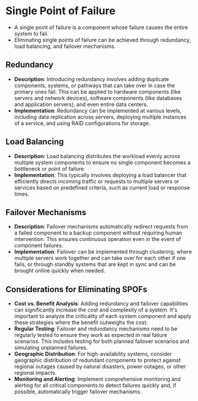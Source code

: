 # Single Point of Failure

- A single point of failure is a component whose failure causes the entire system to fail.
- Eliminating single points of failure can be achieved through redundancy, load balancing, and failover mechanisms.

## Redundancy

- **Description**: Introducing redundancy involves adding duplicate components, systems, or pathways that can take over in case the primary ones fail. This can be applied to hardware components (like servers and network devices), software components (like databases and application servers), and even entire data centers.
- **Implementation**: Redundancy can be implemented at various levels, including data replication across servers, deploying multiple instances of a service, and using RAID configurations for storage.

## Load Balancing

- **Description**: Load balancing distributes the workload evenly across multiple system components to ensure no single component becomes a bottleneck or point of failure.
- **Implementation**: This typically involves deploying a load balancer that efficiently directs incoming traffic or requests to multiple servers or services based on predefined criteria, such as current load or response times.

## Failover Mechanisms

- **Description**: Failover mechanisms automatically redirect requests from a failed component to a backup component without requiring human intervention. This ensures continuous operation even in the event of component failures.
- **Implementation**: Failover can be implemented through clustering, where multiple servers work together and can take over for each other if one fails, or through standby systems that are kept in sync and can be brought online quickly when needed.

## **Considerations for Eliminating SPOFs**

- **Cost vs. Benefit Analysis**: Adding redundancy and failover capabilities can significantly increase the cost and complexity of a system. It's important to analyze the criticality of each system component and apply these strategies where the benefit outweighs the cost.
- **Regular Testing**: Failover and redundancy mechanisms need to be regularly tested to ensure they work as expected in real failure scenarios. This includes testing for both planned failover scenarios and simulating unplanned failures.
- **Geographic Distribution**: For high-availability systems, consider geographic distribution of redundant components to protect against regional outages caused by natural disasters, power outages, or other regional impacts.
- **Monitoring and Alerting**: Implement comprehensive monitoring and alerting for all critical components to detect failures quickly and, if possible, automatically trigger failover mechanisms.
